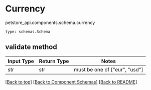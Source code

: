 # Currency
petstore_api.components.schema.currency
```
type: schemas.Schema
```

## validate method
Input Type | Return Type | Notes
------------ | ------------- | -------------
str | str | must be one of ["eur", "usd"]

[[Back to top]](#top) [[Back to Component Schemas]](../../../README.md#Component-Schemas) [[Back to README]](../../../README.md)
